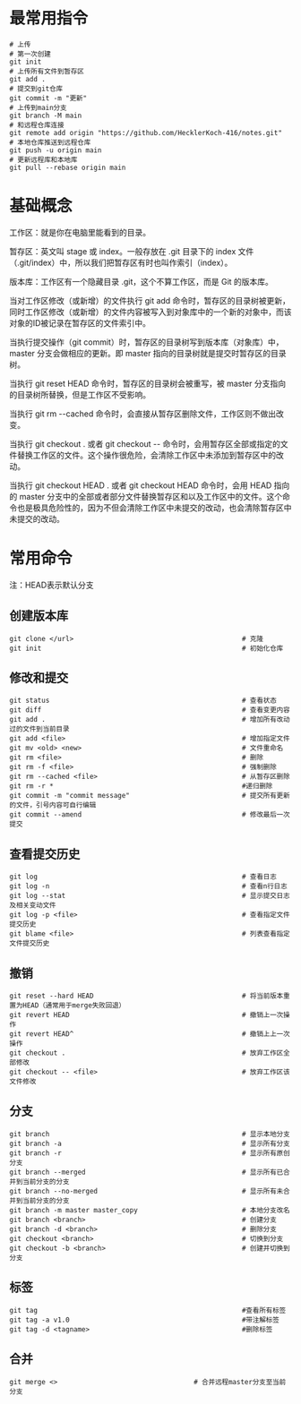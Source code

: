 # 最常用指令

```
# 上传
# 第一次创建
git init
# 上传所有文件到暂存区
git add .
# 提交到git仓库
git commit -m "更新"
# 上传到main分支
git branch -M main
# 和远程仓库连接
git remote add origin "https://github.com/HecklerKoch-416/notes.git"
# 本地仓库推送到远程仓库
git push -u origin main
# 更新远程库和本地库
git pull --rebase origin main
```

# 基础概念

工作区：就是你在电脑里能看到的目录。

暂存区：英文叫 stage 或 index。一般存放在 .git 目录下的 index 文件（.git/index）中，所以我们把暂存区有时也叫作索引（index）。

版本库：工作区有一个隐藏目录 .git，这个不算工作区，而是 Git 的版本库。

当对工作区修改（或新增）的文件执行 git add 命令时，暂存区的目录树被更新，同时工作区修改（或新增）的文件内容被写入到对象库中的一个新的对象中，而该对象的ID被记录在暂存区的文件索引中。

当执行提交操作（git commit）时，暂存区的目录树写到版本库（对象库）中，master 分支会做相应的更新。即 master 指向的目录树就是提交时暂存区的目录树。

当执行 git reset HEAD 命令时，暂存区的目录树会被重写，被 master 分支指向的目录树所替换，但是工作区不受影响。

当执行 git rm --cached <file> 命令时，会直接从暂存区删除文件，工作区则不做出改变。

当执行 git checkout . 或者 git checkout -- <file> 命令时，会用暂存区全部或指定的文件替换工作区的文件。这个操作很危险，会清除工作区中未添加到暂存区中的改动。

当执行 git checkout HEAD . 或者 git checkout HEAD <file> 命令时，会用 HEAD 指向的 master 分支中的全部或者部分文件替换暂存区和以及工作区中的文件。这个命令也是极具危险性的，因为不但会清除工作区中未提交的改动，也会清除暂存区中未提交的改动。

# 常用命令

注：HEAD表示默认分支

## 创建版本库

```
git clone </url>                                          # 克隆
git init                                                  # 初始化仓库
```

## 修改和提交

```
git status                                                # 查看状态
git diff                                                  # 查看变更内容
git add .                                                 # 增加所有改动过的文件到当前目录
git add <file>                                            # 增加指定文件
git mv <old> <new>                                        # 文件重命名
git rm <file>                                             # 删除
git rm -f <file>                                          # 强制删除
git rm --cached <file>                                    # 从暂存区删除
git rm -r *                                               #递归删除
git commit -m "commit message"                            # 提交所有更新的文件，引号内容可自行编辑
git commit --amend                                        # 修改最后一次提交
```

## 查看提交历史

```
git log                                                   # 查看日志
git log -n                                                # 查看n行日志
git log --stat                                            # 显示提交日志及相关变动文件
git log -p <file>                                         # 查看指定文件提交历史
git blame <file>                                          # 列表查看指定文件提交历史
```

## 撤销

```
git reset --hard HEAD                                     # 将当前版本重置为HEAD（通常用于merge失败回退）
git revert HEAD                                           # 撤销上一次操作
git revert HEAD^                                          # 撤销上上一次操作
git checkout .                                            # 放弃工作区全部修改
git checkout -- <file>                                    # 放弃工作区该文件修改
```

## 分支

```
git branch                                                # 显示本地分支
git branch -a                                             # 显示所有分支
git branch -r                                             # 显示所有原创分支
git branch --merged                                       # 显示所有已合并到当前分支的分支
git branch --no-merged                                    # 显示所有未合并到当前分支的分支
git branch -m master master_copy                          # 本地分支改名
git branch <branch>                                       # 创建分支
git branch -d <branch>                                    # 删除分支
git checkout <branch>                                     # 切换到分支
git checkout -b <branch>                                  # 创建并切换到分支
```

## 标签

```
git tag                                                   #查看所有标签
git tag -a v1.0                                           #带注解标签
git tag -d <tagname>                                      #删除标签
```

## 合并

```
git merge <>                                  # 合并远程master分支至当前分支
```
